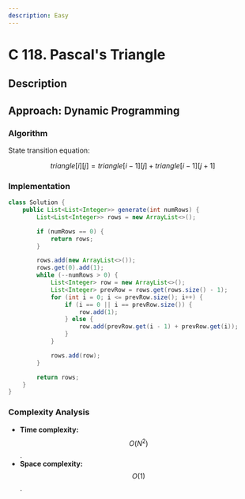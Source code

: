 ```yaml
---
description: Easy
---
```


# C 118. Pascal's Triangle

## Description

## Approach: Dynamic Programming

### Algorithm

State transition equation:

$$triangle[i][j] = triangle[i - 1][j] + triangle[i - 1][j + 1]$$

### Implementation

```java
class Solution {
    public List<List<Integer>> generate(int numRows) {
        List<List<Integer>> rows = new ArrayList<>();

        if (numRows == 0) {
            return rows;
        }

        rows.add(new ArrayList<>());
        rows.get(0).add(1);
        while (--numRows > 0) {
            List<Integer> row = new ArrayList<>();
            List<Integer> prevRow = rows.get(rows.size() - 1);
            for (int i = 0; i <= prevRow.size(); i++) {
                if (i == 0 || i == prevRow.size()) {
                    row.add(1);
                } else {
                    row.add(prevRow.get(i - 1) + prevRow.get(i));
                }
            }

            rows.add(row);
        }

        return rows;
    }
}
```

### Complexity Analysis

* **Time complexity:** $$O(N^2)$$.
* **Space complexity:** $$O(1)$$.
